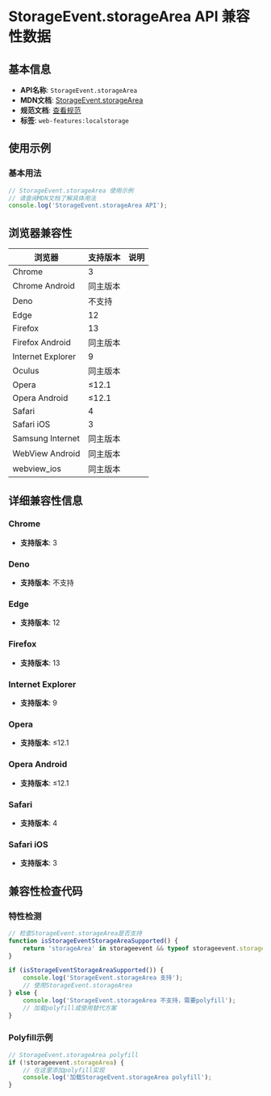 # StorageEvent.storageArea API 兼容性数据

## 基本信息

- **API名称**: `StorageEvent.storageArea`
- **MDN文档**: [StorageEvent.storageArea](https://developer.mozilla.org/docs/Web/API/StorageEvent/storageArea)
- **规范文档**: [查看规范](https://html.spec.whatwg.org/multipage/webstorage.html#dom-storageevent-storagearea-dev)
- **标签**: `web-features:localstorage`

## 使用示例

### 基本用法

```javascript
// StorageEvent.storageArea 使用示例
// 请查阅MDN文档了解具体用法
console.log('StorageEvent.storageArea API');
```

## 浏览器兼容性

| 浏览器 | 支持版本 | 说明 |
|--------|----------|------|
| Chrome | 3 |  |
| Chrome Android | 同主版本 |  |
| Deno | 不支持 |  |
| Edge | 12 |  |
| Firefox | 13 |  |
| Firefox Android | 同主版本 |  |
| Internet Explorer | 9 |  |
| Oculus | 同主版本 |  |
| Opera | ≤12.1 |  |
| Opera Android | ≤12.1 |  |
| Safari | 4 |  |
| Safari iOS | 3 |  |
| Samsung Internet | 同主版本 |  |
| WebView Android | 同主版本 |  |
| webview_ios | 同主版本 |  |

## 详细兼容性信息

### Chrome

- **支持版本**: 3

### Deno

- **支持版本**: 不支持

### Edge

- **支持版本**: 12

### Firefox

- **支持版本**: 13

### Internet Explorer

- **支持版本**: 9

### Opera

- **支持版本**: ≤12.1

### Opera Android

- **支持版本**: ≤12.1

### Safari

- **支持版本**: 4

### Safari iOS

- **支持版本**: 3

## 兼容性检查代码

### 特性检测

```javascript
// 检查StorageEvent.storageArea是否支持
function isStorageEventStorageAreaSupported() {
    return 'storageArea' in storageevent && typeof storageevent.storageArea === 'function';
}

if (isStorageEventStorageAreaSupported()) {
    console.log('StorageEvent.storageArea 支持');
    // 使用StorageEvent.storageArea
} else {
    console.log('StorageEvent.storageArea 不支持，需要polyfill');
    // 加载polyfill或使用替代方案
}
```

### Polyfill示例

```javascript
// StorageEvent.storageArea polyfill
if (!storageevent.storageArea) {
    // 在这里添加polyfill实现
    console.log('加载StorageEvent.storageArea polyfill');
}
```

